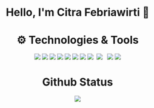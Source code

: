 <!-- First Row -->
<h1 align="center">Hello, I'm Citra Febriawirti 🤠</h1>

<!-- Second Row -->

<!-- Github Metrics -->
<!-- <p align="center"><img width="400" src="https://github.com/citraFebriawirti/citraFebriawirti/blob/main/github-metrics.svg"><img width="900" height="1" alt=""></p> -->

<!-- Techonology and Tools -->

<h1 align="center">⚙ Technologies & Tools</h1>
<div class="inline-block" align="center">
  <img src="https://img.shields.io/badge/html5-%23E34F26.svg?style=for-the-badge&logo=html5&logoColor=white">
   <img src="https://img.shields.io/badge/css3-%231572B6.svg?style=for-the-badge&logo=css3&logoColor=white">
  <img src="https://img.shields.io/badge/javascript-%23323330.svg?style=for-the-badge&logo=javascript&logoColor=%23F7DF1E">
  <img src="https://img.shields.io/badge/bootstrap-%23563D7C.svg?style=for-the-badge&logo=bootstrap&logoColor=white">
  <img src="https://img.shields.io/badge/figma-%23F24E1E.svg?style=for-the-badge&logo=figma&logoColor=white">
  <img src="https://img.shields.io/badge/Visual%20Studio%20Code-0078d7.svg?style=for-the-badge&logo=visual-studio-code&logoColor=white">
  <img src="https://img.shields.io/badge/sublime_text-%23575757.svg?style=for-the-badge&logo=sublime-text&logoColor=important">
  <img src="https://img.shields.io/badge/Canva-%2300C4CC.svg?&style=for-the-badge&logo=Canva&logoColor=white">
  <img src"https://img.shields.io/badge/next.js-000000?style=for-the-badge&logo=nextdotjs&logoColor=white">
  <img src="https://img.shields.io/badge/Tailwind_CSS-38B2AC?style=for-the-badge&logo=tailwind-css&logoColor=white">
  <img src"https://img.shields.io/badge/Vite-B73BFE?style=for-the-badge&logo=vite&logoColor=FFD62E">
  <img src"https://img.shields.io/badge/React-20232A?style=for-the-badge&logo=react&logoColor=61DAFB">
  <img src="https://img.shields.io/badge/laravel-%23FF2D20.svg?style=for-the-badge&logo=laravel&logoColor=white">
  <img src="https://img.shields.io/badge/react-%2320232a.svg?style=for-the-badge&logo=react&logoColor=%2361DAFB">
  
</div>


<!-- Personal Contact -->
<!-- <h1 align="center">Keep in touch with me</h1> -->

<!-- Github Status -->
<h1 align="center">Github Status</h1>
<p align="center"><img src="https://github-readme-stats.vercel.app/api?username=citraFebriawirti&theme=prussian&column=7&no-frame=true&show_icons=true"/></p>
